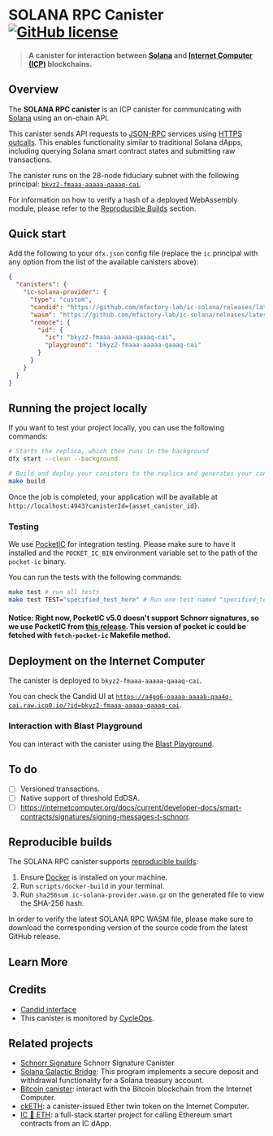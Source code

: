 # SOLANA RPC Canister &nbsp;[![GitHub license](https://img.shields.io/badge/license-Apache%202.0-blue.svg)](https://opensource.org/licenses/Apache-2.0)

> #### A canister for interaction between [Solana](https://solana.com) and [Internet Computer (ICP)](https://internetcomputer.org/) blockchains.

## Overview

The **SOLANA RPC canister** is an ICP canister for communicating with [Solana](https://solana.com/) using an on-chain
API.

This canister sends API requests to [JSON-RPC](https://solana.com/docs/rpc) services
using [HTTPS outcalls](https://internetcomputer.org/https-outcalls). This enables functionality similar to traditional
Solana dApps, including querying Solana smart contract states and submitting raw transactions.

The canister runs on the 28-node fiduciary subnet with the following principal: [
`bkyz2-fmaaa-aaaaa-qaaaq-cai`](https://dashboard.internetcomputer.org/canister/bkyz2-fmaaa-aaaaa-qaaaq-cai).

For information on how to verify a hash of a deployed WebAssembly module, please refer to
the [Reproducible Builds](#reproducible-builds) section.

## Quick start

Add the following to your `dfx.json` config file (replace the `ic` principal with any option from the list of the
available canisters above):

```json
{
  "canisters": {
    "ic-solana-provider": {
      "type": "custom",
      "candid": "https://github.com/mfactory-lab/ic-solana/releases/latest/download/ic-solana-provider.did",
      "wasm": "https://github.com/mfactory-lab/ic-solana/releases/latest/download/ic-solana-provider.wasm.gz",
      "remote": {
        "id": {
          "ic": "bkyz2-fmaaa-aaaaa-qaaaq-cai",
          "playground": "bkyz2-fmaaa-aaaaa-qaaaq-cai"
        }
      }
    }
  }
}
```

## Running the project locally

If you want to test your project locally, you can use the following commands:

```bash
# Starts the replica, which then runs in the background
dfx start --clean --background

# Build and deploy your canisters to the replica and generates your candid interface
make build
```

Once the job is completed, your application will be available at `http://localhost:4943?canisterId={asset_canister_id}`.

### Testing

We use [PocketIC](https://github.com/dfinity/pocketic) for integration testing. Please make sure to have it installed
and the `POCKET_IC_BIN` environment variable set to the path of the `pocket-ic` binary.

You can run the tests with the following commands:

```sh
make test # run all tests
make test TEST="specified_test_here" # Run one test named "specified_test_here"
```

#### Notice: Right now, PocketIC v5.0 doesn't support Schnorr signatures, so we use PocketIC from [this release](https://github.com/dfinity/ic/releases/tag/release-2024-09-12_01-30-canister-snapshots). This version of pocket ic could be fetched with `fetch-pocket-ic` Makefile method.

## Deployment on the Internet Computer

The canister is deployed to `bkyz2-fmaaa-aaaaa-qaaaq-cai`.

You can check the Candid UI at [
`https://a4gq6-oaaaa-aaaab-qaa4q-cai.raw.icp0.io/?id=bkyz2-fmaaa-aaaaa-qaaaq-cai`](https://a4gq6-oaaaa-aaaab-qaa4q-cai.raw.icp0.io/?id=bkyz2-fmaaa-aaaaa-qaaaq-cai).

### Interaction with Blast Playground

You can interact with the canister using the [Blast Playground](#).

## To do

- [ ] Versioned transactions.
- [ ] Native support of threshold EdDSA.
- [ ] https://internetcomputer.org/docs/current/developer-docs/smart-contracts/signatures/signing-messages-t-schnorr.

## Reproducible builds

The SOLANA RPC canister
supports [reproducible builds](https://internetcomputer.org/docs/current/developer-docs/smart-contracts/test/reproducible-builds):

1. Ensure [Docker](https://www.docker.com/get-started/) is installed on your machine.
2. Run `scripts/docker-build` in your terminal.
3. Run `sha256sum ic-solana-provider.wasm.gz` on the generated file to view the SHA-256 hash.

In order to verify the latest SOLANA RPC WASM file, please make sure to download the corresponding version of the source
code from the latest GitHub release.

## Learn More

## Credits

* [Candid interface](https://github.com/mfactory-lab/ic-solana/blob/main/src/ic-solana-provider/ic-solana-provider.did)
* This canister is monitored by [CycleOps](https://cycleops.dev).

## Related projects

* [Schnorr Signature](https://github.com/domwoe/schnorr_canister) Schnorr Signature Canister
* [Solana Galactic Bridge](https://github.com/weichain/galactic-bridge-sol): This program implements a secure deposit
  and withdrawal functionality for a Solana treasury account.
* [Bitcoin canister](https://github.com/dfinity/bitcoin-canister): interact with the Bitcoin blockchain from the
  Internet Computer.
* [ckETH](https://forum.dfinity.org/t/cketh-a-canister-issued-ether-twin-token-on-the-ic/22819): a canister-issued Ether
  twin token on the Internet Computer.
* [IC 🔗 ETH](https://github.com/dfinity/ic-eth-starter): a full-stack starter project for calling Ethereum smart
  contracts from an IC dApp.
